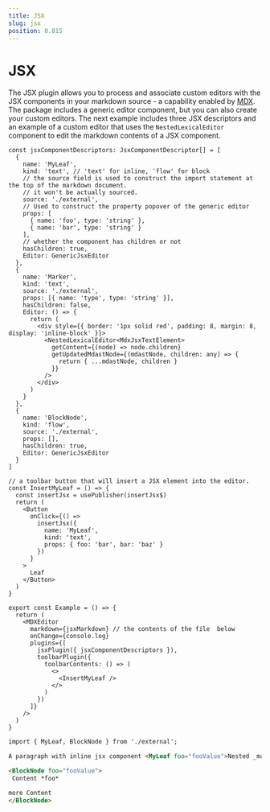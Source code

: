 ```yaml
---
title: JSX
slug: jsx
position: 0.815
---
```


# JSX

The JSX plugin allows you to process and associate custom editors with the JSX components in your markdown source - a capability enabled by [MDX](https://mdxjs.com/). The package includes a generic editor component, but you can also create your custom editors. The next example includes three JSX descriptors and an example of a custom editor that uses the `NestedLexicalEditor` component to edit the markdown contents of a JSX component.

```tsx
const jsxComponentDescriptors: JsxComponentDescriptor[] = [
  {
    name: 'MyLeaf',
    kind: 'text', // 'text' for inline, 'flow' for block
    // the source field is used to construct the import statement at the top of the markdown document.
    // it won't be actually sourced.
    source: './external',
    // Used to construct the property popover of the generic editor
    props: [
      { name: 'foo', type: 'string' },
      { name: 'bar', type: 'string' }
    ],
    // whether the component has children or not
    hasChildren: true,
    Editor: GenericJsxEditor
  },
  {
    name: 'Marker',
    kind: 'text',
    source: './external',
    props: [{ name: 'type', type: 'string' }],
    hasChildren: false,
    Editor: () => {
      return (
        <div style={{ border: '1px solid red', padding: 8, margin: 8, display: 'inline-block' }}>
          <NestedLexicalEditor<MdxJsxTextElement>
            getContent={(node) => node.children}
            getUpdatedMdastNode={(mdastNode, children: any) => {
              return { ...mdastNode, children }
            }}
          />
        </div>
      )
    }
  },
  {
    name: 'BlockNode',
    kind: 'flow',
    source: './external',
    props: [],
    hasChildren: true,
    Editor: GenericJsxEditor
  }
]

// a toolbar button that will insert a JSX element into the editor.
const InsertMyLeaf = () => {
  const insertJsx = usePublisher(insertJsx$)
  return (
    <Button
      onClick={() =>
        insertJsx({
          name: 'MyLeaf',
          kind: 'text',
          props: { foo: 'bar', bar: 'baz' }
        })
      }
    >
      Leaf
    </Button>
  )
}

export const Example = () => {
  return (
    <MDXEditor
      markdown={jsxMarkdown} // the contents of the file  below
      onChange={console.log}
      plugins={[
        jsxPlugin({ jsxComponentDescriptors }),
        toolbarPlugin({
          toolbarContents: () => (
            <>
              <InsertMyLeaf />
            </>
          )
        })
      ]}
    />
  )
}
```

```md
import { MyLeaf, BlockNode } from './external';

A paragraph with inline jsx component <MyLeaf foo="fooValue">Nested _markdown_</MyLeaf> more <Marker type="warning" />.

<BlockNode foo="fooValue">
 Content *foo*

more Content
</BlockNode>
```
